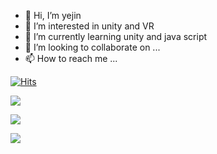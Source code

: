 - 👋 Hi, I’m yejin
- 👀 I’m interested in unity and VR
- 🌱 I’m currently learning unity and java script
- 💞️ I’m looking to collaborate on ...
- 📫 How to reach me ...


[![Hits](https://hits.seeyoufarm.com/api/count/incr/badge.svg?url=https%3A%2F%2Fgithub.com%2Fkaywonyejin&count_bg=%23A9F4F5&title_bg=%23F1A2FF&icon=&icon_color=%23E7E7E7&title=hits&edge_flat=false)](https://hits.seeyoufarm.com)

<img src="https://img.shields.io/badge/Minecraft-62B47A?style=flat-square&logo=Minecraft&logoColor=white"/></a>

<img src="https://img.shields.io/badge/Adobe Illustrator-FF9A00?style=flat-square&logo=Adobe Illustrator&logoColor=white"/></a>

<img src="https://img.shields.io/badge/Minecraft-62B47A?style=flat-square&logo=Minecraft&logoColor=white"/></a>




<!---
kaywonyejin/kaywonyejin is a ✨ special ✨ repository because its `README.md` (this file) appears on your GitHub profile.
You can click the Preview link to take a look at your changes.
--->
